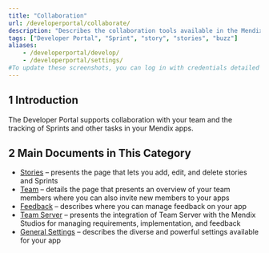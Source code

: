 ```yaml
---
title: "Collaboration"
url: /developerportal/collaborate/
description: "Describes the collaboration tools available in the Mendix Developer Portal."
tags: ["Developer Portal", "Sprint", "story", "stories", "buzz"]
aliases:
    - /developerportal/develop/
    - /developerportal/settings/
#To update these screenshots, you can log in with credentials detailed in How to Update Screenshots Using Team Apps.
---
```


## 1 Introduction

The Developer Portal supports collaboration with your team and the tracking of Sprints and other tasks in your Mendix apps.

## 2 Main Documents in This Category

* [Stories](/developerportal/collaborate/stories/) – presents the page that lets you add, edit, and delete stories and Sprints
* [Team](/developerportal/collaborate/team/) – details the page that presents an overview of your team members where you can also invite new members to your apps
* [Feedback](/developerportal/collaborate/feedback/) – describes where you can manage feedback on your app
* [Team Server](/developerportal/collaborate/team-server/) – presents the integration of Team Server with the Mendix Studios for managing requirements, implementation, and feedback
* [General Settings](/developerportal/collaborate/general-settings/) – describes the diverse and powerful settings available for your app
